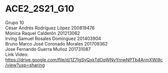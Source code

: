 # ACE2_2S21_G10
Grupo 10  
César Andrés Rodríguez López 200819476  
Mónica Raquel Calderón 201213062  
Irving Samuel Rosales Dominguez 201403904  
Bruno Marco José Coronado Morales 201709362  
Jose Fernando Guerra Muñoz  201731087  
Link Video: https://drive.google.com/file/d/1Z7IgSyQxkTdOqWNyYmwNPTb4ArmXWi9c/view?usp=sharing
